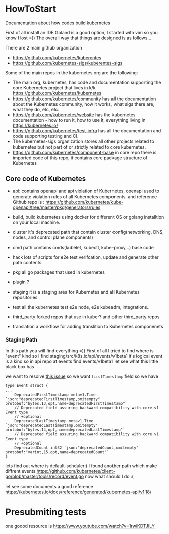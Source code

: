 # HowToStart
Documentation about how codes build kubernetes

First of all install an IDE Goland is a good option, I started with vim so you know I lost =))
The overall way that things are designed is as follows...

There are 2 main github organization

- https://github.com/kubernetes/kuberentes
- https://github.com/kubernetes-sigs/kuberentes-sigs

Some of the main repos in the kubernetes org are the following:

- The main org, kubernetes, has code and documentation supporting the core Kubernetes project that lives in k/k https://github.com/kubernetes/kubernetes
- https://github.com/kubernetes/community has all the documentation about the Kubernetes community, how it works, what sigs there are, what they do, etc, etc.
- https://github.com/kubernetes/website has the kubernetes documentation - how to run it, how to use it, everything living in https://kubernetes.io/
- https://github.com/kubernetes/test-infra has all the documentation and code supporting testing and CI.
- The kubernetes-sigs organization stores all other projects related to kubernetes but not part of or strictly related to core kubernetes.
- https://github.com/kubernetes/component-base in core repo there is imported code of this repo, it contains core package structure of Kubernetes

## Core code of Kubernetes
- api: contains openapi and api violation of Kubernetes, openapi used to generate violation rules of all Kubernetes components. and reference Github repo is : https://github.com/kubernetes/kube-openapi/tree/master/pkg/generators/rules

- build, build kubernetes using docker for different OS or golang installtion on your local machine.
- cluster it's deprecated path that contain cluster config(networking, DNS, nodes, and control plane components)
- cmd path contains cmds(kubelet, kubectl, kube-proxy,..) base code
- hack lots of scripts for e2e test verifcation, update and generate other path contents.
- pkg all go packages that used in kubernetes
- plugin  ?
- staging it is a staging area for Kubernetes and all Kubernetes repositories
- test all the kubernetes test  e2e node, e2e kubeadm, integrations..
- third_party forked repos that use in kuber? and other third_party repos.
- translation a workflow for adding translition to Kubernetes componenets
### Staging Path
In this path you will find everything =))
First of all I tried to find where is "event" kind so I find staging/src/k8s.io/api/events/v1beta1 it's logical event is a kind so in api repo at events find events/v1beta1 let see what this little black box has

we want to resolve [this issue](https://github.com/kubernetes/kubernetes/issues/89689) so we want `firstTimestamp` field
so we have 
```
type Event struct {
...
	DeprecatedFirstTimestamp metav1.Time `json:"deprecatedFirstTimestamp,omitempty" protobuf:"bytes,13,opt,name=deprecatedFirstTimestamp"`
	// Deprecated field assuring backward compatibility with core.v1 Event type
	// +optional
	DeprecatedLastTimestamp metav1.Time `json:"deprecatedLastTimestamp,omitempty" protobuf:"bytes,14,opt,name=deprecatedLastTimestamp"`
	// Deprecated field assuring backward compatibility with core.v1 Event type
	// +optional
	DeprecatedCount int32 `json:"deprecatedCount,omitempty" protobuf:"varint,15,opt,name=deprecatedCount"`
}
```
lets find out where is default-schduler:(
I found another path which make diffrent events https://github.com/kubernetes/client-go/blob/master/tools/record/event.go
now what should I do :(


let see some documents a good reference https://kubernetes.io/docs/reference/generated/kubernetes-api/v1.18/


# Presubmiting tests
one goood resource is https://www.youtube.com/watch?v=1rwiKDTJILY

